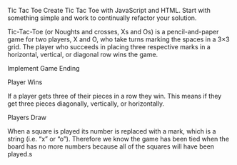Tic Tac Toe
Create Tic Tac Toe with JavaScript and HTML. Start with something simple and work to continually refactor your solution.

Tic-Tac-Toe (or Noughts and crosses, Xs and Os) is a pencil-and-paper game for two players, X and O, who take turns marking the spaces in a 3×3 grid. The player who succeeds in placing three respective marks in a horizontal, vertical, or diagonal row wins the game.

Implement Game Ending

Player Wins

If a player gets three of their pieces in a row they win. This means if they get three pieces diagonally, vertically, or horizontally.

Players Draw

When a square is played its number is replaced with a mark, which is a string (i.e. “x” or “o”). Therefore we know the game has been tied when the board has no more numbers because all of the squares will have been played.s
